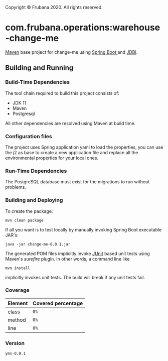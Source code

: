 Copyright &copy; Frubana 2020. All rights reserved.

# com.frubana.operations:warehouse-change-me

[Maven](http://maven.apache.org/) base project for change-me using [Spring Boot
](https://projects.spring.io/spring-boot/) and [JDBI](https://jdbi.org/).

## Building and Running

### Build-Time Dependencies

The tool chain required to build this project consists of:

- JDK 11
- Maven
- Postgresql

All other dependencies are resolved using Maven at build time. 


### Configuration files
The project uses Spring application yaml to load the properties, you can use the
j2 as base to create a new application file and replace all the environmental 
properties for your local ones.


### Run-Time Dependencies

The PostgreSQL database must exist for the migrations to run without problems.

### Building and Deploying

To create the package:

    mvn clean package
    
If all you want is to test locally by manually invoking Spring Boot executable JAR's:

    java -jar change-me-0.0.1.jar


The generated POM files implicitly invoke [JUnit](http://junit.org) based unit tests using Maven's _surefire_ plugin.
In other words, a command line like

    mvn install

implicitly invokes unit tests. The build will break if any unit tests fail.

### Coverage

| Element             | Covered percentage |
| ------------------- | ------------------ |
| class               |        `0%`       |
| method              |        `0%`       |
| line                |        `0%`       |


### Version

    yms-0.0.1

